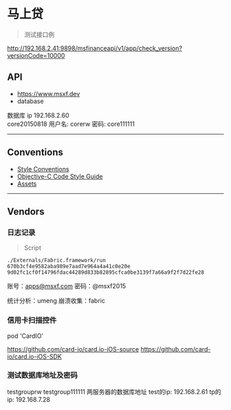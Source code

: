# 马上贷

> 测试接口例

http://192.168.2.41:9898/msfinanceapi/v1/app/check_version?versionCode=10000

## API

- https://www.msxf.dev 
- database

数据库  ip 192.168.2.60  
core20150818
用户名: corerw
密码: core111111

---

## Conventions

- [Style Conventions](./Documentation/style-conventions.md)
- [Objective-C Code Style Guide](./Documentation/objective-c-style-guide.md)
- [Assets](./Documentation/assets.md)

---

## Vendors

### 日志记录

> Script

    ./Externals/Fabric.framework/run 670b3cf4e9582aba989e7aad7e964a4a41c0e20e 9d02fc1cf0f14796fdac44289d833b82895cfca0be3139f7a66a9f2f7d22fe28

账号：apps@msxf.com
密码：@msxf2015

统计分析：umeng
崩溃收集：fabric

### 信用卡扫描控件

pod 'CardIO'

https://github.com/card-io/card.io-iOS-source
https://github.com/card-io/card.io-iOS-SDK

### 测试数据库地址及密码

testgrouprw
testgroup111111
两服务器的数据库地址
test的ip: 192.168.2.61
tp的ip: 192.168.7.28

